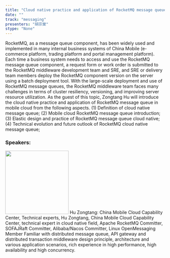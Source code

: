 ```yaml
---
title: "Cloud native practice and application of RocketMQ message queue in mobile cloud"
date: "" 
track: "messaging"
presenters: "胡宗棠"
stype: "None"
---
```

RocketMQ, as a message queue component, has been widely used and implemented in many internal business systems of China Mobile (e-commerce platform, trading platform and portal management platform). Each time a business system needs to access and use the RocketMQ message queue component, a request form or work order is submitted to the RocketMQ middleware development team and SRE, and SRE or delivery team members deploy the RocketMQ component version on the server using a batch deployment tool.
With the large-scale deployment and use of RocketMQ message queues, the RocketMQ middleware team faces many challenges in terms of cluster resiliency, versioning, and improving server resource utilization.
As the guest of this topic, Zongtang Hu will introduce the cloud native practice and application of RocketMQ message queue in mobile cloud from the following aspects.
(1) Definition of cloud native message queue;
(2) Mobile cloud RocketMQ message queue introduction;
(3) Elastic design and practice of RocketMQ message queue cloud native;
(4) Technical evolution and future outlook of RocketMQ cloud native message queue;
 ### Speakers: 
 <img src="images/speaker/1234.png" width="200" />
 Hu Zongtang: China Mobile Cloud Capability Center, Technical experts, Hu Zongtang, China Mobile Cloud Capability Center, technical expert in cloud native field,
Apache RocketMQ Committer, SOFAJRaft Committer,
Alibaba/Nacos Committer, Linux OpenMessaging Member
Familiar with distributed message queue, API gateway and distributed transaction middleware design principle, architecture and various application scenarios, rich experience in high performance, high availability and high concurrency.
 